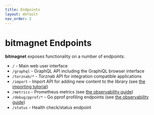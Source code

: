 ```yaml
---
title: Endpoints
layout: default
nav_order: 2
---
```


# **bitmagnet** Endpoints

**bitmagnet** exposes functionality on a number of endpoints:

- `/` - Main web user interface
- `/graphql` - GraphQL API including the GraphiQL browser interface
- `/torznab/*` - Torznab API for integration compatible applications
- `/import` - Import API for adding new content to the library (see [the importing tutorial](/tutorials/importing.html))
- `/metrics` - Prometheus metrics (see [the observability guide](/internals-development/observability-telemetry.html))
- `/debug/pprof/*` - Go pprof profiling endpoints (see [the observability guide](/internals-development/observability-telemetry.html))
- `/status` - Health check/status endpoint
